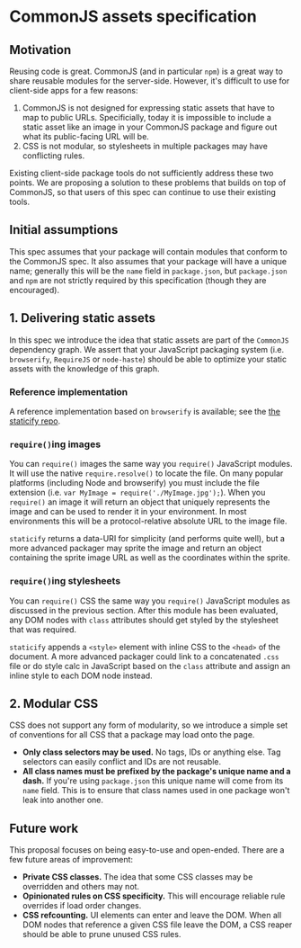 # CommonJS assets specification

## Motivation

Reusing code is great. CommonJS (and in particular `npm`) is a great way to share reusable modules for the server-side. However, it's difficult to use for client-side apps for a few reasons:

1. CommonJS is not designed for expressing static assets that have to map to public URLs. Specificially, today it is impossible to include a static asset like an image in your CommonJS package and figure out what its public-facing URL will be.
2. CSS is not modular, so stylesheets in multiple packages may have conflicting rules.

Existing client-side package tools do not sufficiently address these two points. We are proposing a solution to these problems that builds on top of CommonJS, so that users of this spec can continue to use their existing tools.

## Initial assumptions

This spec assumes that your package will contain modules that conform to the CommonJS spec. It also assumes that your package will have a unique name; generally this will be the `name` field in `package.json`, but `package.json` and `npm` are not strictly required by this specification (though they are encouraged).

## 1. Delivering static assets

In this spec we introduce the idea that static assets are part of the `CommonJS` dependency graph. We assert that your JavaScript packaging system (i.e. `browserify`, `RequireJS` or `node-haste`) should be able to optimize your static assets with the knowledge of this graph.

### Reference implementation

A reference implementation based on `browserify` is available; see the [the staticify repo](http://github.com/petehunt/staticify).

### `require()`ing images

You can `require()` images the same way you `require()` JavaScript modules. It will use the native `require.resolve()` to locate the file. On many popular platforms (including Node and browserify) you must include the file extension (i.e. `var MyImage = require('./MyImage.jpg');`). When you `require()` an image it will return an object that uniquely represents the image and can be used to render it in your environment. In most environments this will be a protocol-relative absolute URL to the image file.

`staticify` returns a data-URI for simplicity (and performs quite well), but a more advanced packager may sprite the image and return an object containing the sprite image URL as well as the coordinates within the sprite.

### `require()`ing stylesheets

You can `require()` CSS the same way you `require()` JavaScript modules as discussed in the previous section. After this module has been evaluated, any DOM nodes with `class` attributes should get styled by the stylesheet that was required.

`staticify` appends a `<style>` element with inline CSS to the `<head>` of the document. A more advanced packager could link to a concatenated `.css` file or do style calc in JavaScript based on the `class` attribute and assign an inline style to each DOM node instead.

## 2. Modular CSS

CSS does not support any form of modularity, so we introduce a simple set of conventions for all CSS that a package may load onto the page.

- **Only class selectors may be used.** No tags, IDs or anything else. Tag selectors can easily conflict and IDs are not reusable.
- **All class names must be prefixed by the package's unique name and a dash.** If you're using `package.json` this unique name will come from its `name` field. This is to ensure that class names used in one package won't leak into another one.

## Future work

This proposal focuses on being easy-to-use and open-ended. There are a few future areas of improvement:

- **Private CSS classes.** The idea that some CSS classes may be overridden and others may not.
- **Opinionated rules on CSS specificity.** This will encourage reliable rule overrides if load order changes.
- **CSS refcounting.** UI elements can enter and leave the DOM. When all DOM nodes that reference a given CSS file leave the DOM, a CSS reaper should be able to prune unused CSS rules.
